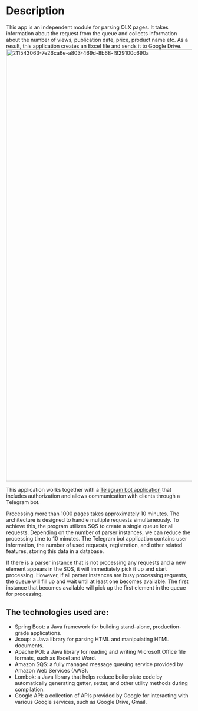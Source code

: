 <h1>Description</h1>
This app is an independent module for parsing OLX pages. It takes information about the request from the queue and collects information about the number of views, publication date, price, product name etc. As a result, this application creates an Excel file and sends it to Google Drive.
<img width="1173" alt="211543063-7e26ca6e-a803-469d-8b68-f929100c690a" src="https://github.com/sich-mykhailo/parser/assets/11314278/33670c42-6d2d-45e8-918d-45803643b546">

This application works together with a [Telegram bot application](https://github.com/sich-mykhailo/superTelegrambot) that includes authorization and allows communication with clients through a Telegram bot.

Processing more than 1000 pages takes approximately 10 minutes. The architecture is designed to handle multiple requests simultaneously. To achieve this, the program utilizes SQS to create a single queue for all requests.
Depending on the number of parser instances, we can reduce the processing time to 10 minutes.
The Telegram bot application contains user information, the number of used requests, registration, and other related features, storing this data in a database.


If there is a parser instance that is not processing any requests and a new element appears in the SQS, it will immediately pick it up and start processing. However, if all parser instances are busy processing requests, the queue will fill up and wait until at least one becomes available. The first instance that becomes available will pick up the first element in the queue for processing.

<h2>The technologies used are:</h2>

* Spring Boot: a Java framework for building stand-alone, production-grade applications.
* Jsoup: a Java library for parsing HTML and manipulating HTML documents.
* Apache POI: a Java library for reading and writing Microsoft Office file formats, such as Excel and Word.
* Amazon SQS: a fully managed message queuing service provided by Amazon Web Services (AWS).
* Lombok: a Java library that helps reduce boilerplate code by automatically generating getter, setter, and other utility   methods during compilation.
* Google API: a collection of APIs provided by Google for interacting with various Google services, such as Google Drive, Gmail.
